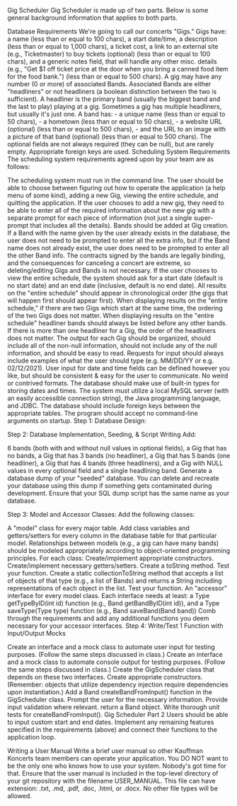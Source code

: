 Gig Scheduler
Gig Scheduler is made up of two parts. Below is some general background information that applies to both parts.

Database Requirements
We're going to call our concerts "Gigs."
Gigs have:
a name (less than or equal to 100 chars),
a start date/time,
a description (less than or equal to 1,000 chars),
a ticket cost,
a link to an external site (e.g., Ticketmaster) to buy tickets (optional) (less than or equal to 100 chars),
and a generic notes field, that will handle any other misc. details (e.g., "Get $1 off ticket price at the door when you bring a canned food item for the food bank.") (less than or equal to 500 chars).
A gig may have any number (0 or more) of associated Bands. Associated Bands are either "headliners" or not headliners (a boolean distinction between the two is sufficient). A headliner is the primary band (usually the biggest band and the last to play) playing at a gig. Sometimes a gig has multiple headliners, but usually it's just one.
A band has: - a unique name (less than or equal to 50 chars), - a hometown (less than or equal to 50 chars), - a website URL (optional) (less than or equal to 500 chars), - and the URL to an image with a picture of that band (optional) (less than or equal to 500 chars).
The optional fields are not always required (they can be null), but are rarely empty.
Appropriate foreign keys are used.
Scheduling System Requirements
The scheduling system requirements agreed upon by your team are as follows:

The scheduling system must run in the command line.
The user should be able to choose between figuring out how to operate the application (a help menu of some kind), adding a new Gig, viewing the entire schedule, and quitting the application.
If the user chooses to add a new gig, they need to be able to enter all of the required information about the new gig with a separate prompt for each piece of information (not just a single super-prompt that includes all the details).
Bands should be added at Gig creation. If a Band with the name given by the user already exists in the database, the user does not need to be prompted to enter all the extra info, but if the Band name does not already exist, the user does need to be prompted to enter all the other Band info.
The contracts signed by the bands are legally binding, and the consequences for canceling a concert are extreme, so deleting/editing Gigs and Bands is not necessary.
If the user chooses to view the entire schedule, the system should ask for a start date (default is no start date) and an end date (inclusive, default is no end date).
All results on the "entire schedule" should appear in chronological order (the gigs that will happen first should appear first).
When displaying results on the "entire schedule," if there are two Gigs which start at the same time, the ordering of the two Gigs does not matter.
When displaying results on the "entire schedule" headliner bands should always be listed before any other bands. If there is more than one headliner for a Gig, the order of the headliners does not matter.
The output for each Gig should be organized, should include all of the non-null information, should not include any of the null information, and should be easy to read.
Requests for input should always include examples of what the user should type (e.g. MM/DD/YY or e.g. 02/12/2021).
User input for date and time fields can be defined however you like, but should be consistent & easy for the user to communicate. No weird or contrived formats. The database should make use of built-in types for storing dates and times.
The system must utilize a local MySQL server (with an easily accessible connection string), the Java programming language, and JDBC.
The database should include foreign keys between the appropriate tables.
The program should accept no command-line arguments on startup.
Step 1: Database Design:

Step 2: Database Implementation, Seeding, & Script Writing Add:

6 bands (both with and without null values in optional fields),
a Gig that has no bands,
a Gig that has 3 bands (no headliner),
a Gig that has 5 bands (one headliner),
a Gig that has 4 bands (three headliners),
and a Gig with NULL values in every optional field and a single headlining band.
Generate a database dump of your "seeded" database. You can delete and recreate your database using this dump if something gets contaminated during development. Ensure that your SQL dump script has the same name as your database.

Step 3: Model and Accessor Classes: Add the following classes:

A "model" class for every major table. Add class variables and getters/setters for every column in the database table for that particular model. Relationships between models (e.g., a gig can have many bands) should be modeled appropriately according to object-oriented programming principles. For each class:
Create/implement appropriate constructors.
Create/implement necessary getters/setters.
Create a toString method. Test your function.
Create a static collectionToString method that accepts a list of objects of that type (e.g., a list of Bands) and returns a String including representations of each object in the list. Test your function.
An "accessor" interface for every model class. Each interface needs at least:
a Type getTypeByID(int id) function (e.g., Band getBandByID(int id)), and
a Type saveType(Type type) function (e.g., Band saveBand(Band band))
Comb through the requirements and add any additional functions you deem necessary for your accessor interfaces.
Step 4: Write/Test 1 Function with Input/Output Mocks

Create an interface and a mock class to automate user input for testing purposes. (Follow the same steps discussed in class.)
Create an interface and a mock class to automate console output for testing purposes. (Follow the same steps discussed in class.)
Create the GigScheduler class that depends on these two interfaces. Create appropriate constructors. (Remember: objects that utilize dependency injection require dependencies upon instantiation.)
Add a Band createBandFromInput() function in the GigScheduler class.
Prompt the user for the necessary information.
Provide input validation where relevant.
return a Band object.
Write thorough unit tests for createBandFromInput().
Gig Scheduler Part 2
Users should be able to input custom start and end dates. Implement any remaining features specified in the requirements (above) and connect their functions to the application loop.

Writing a User Manual Write a brief user manual so other Kauffman Koncerts team members can operate your application. You DO NOT want to be the only one who knows how to use your system. Nobody's got time for that. Ensure that the user manual is included in the top-level directory of your git repository with the filename USER_MANUAL. This file can have extension: .txt, .md, .pdf, .doc, .html, or .docx. No other file types will be allowed.

